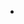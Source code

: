 -
<!---
DaveMachisu/DaveMachisu is a ✨ special ✨ repository because its `README.md` (this file) appears on your GitHub profile.
You can click the Preview link to take a look at your changes.
--->
